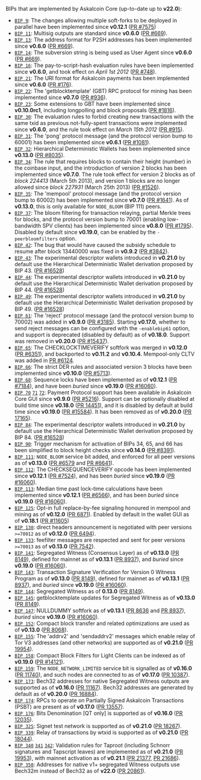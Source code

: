 BIPs that are implemented by Askalcoin Core (up-to-date up to **v22.0**):

* [`BIP 9`](https://github.com/askalcoin/bips/blob/master/bip-0009.mediawiki): The changes allowing multiple soft-forks to be deployed in parallel have been implemented since **v0.12.1**  ([PR #7575](https://github.com/askalcoin/askalcoin/pull/7575))
* [`BIP 11`](https://github.com/askalcoin/bips/blob/master/bip-0011.mediawiki): Multisig outputs are standard since **v0.6.0** ([PR #669](https://github.com/askalcoin/askalcoin/pull/669)).
* [`BIP 13`](https://github.com/askalcoin/bips/blob/master/bip-0013.mediawiki): The address format for P2SH addresses has been implemented since **v0.6.0** ([PR #669](https://github.com/askalcoin/askalcoin/pull/669)).
* [`BIP 14`](https://github.com/askalcoin/bips/blob/master/bip-0014.mediawiki): The subversion string is being used as User Agent since **v0.6.0** ([PR #669](https://github.com/askalcoin/askalcoin/pull/669)).
* [`BIP 16`](https://github.com/askalcoin/bips/blob/master/bip-0016.mediawiki): The pay-to-script-hash evaluation rules have been implemented since **v0.6.0**, and took effect on *April 1st 2012* ([PR #748](https://github.com/askalcoin/askalcoin/pull/748)).
* [`BIP 21`](https://github.com/askalcoin/bips/blob/master/bip-0021.mediawiki): The URI format for Askalcoin payments has been implemented since **v0.6.0** ([PR #176](https://github.com/askalcoin/askalcoin/pull/176)).
* [`BIP 22`](https://github.com/askalcoin/bips/blob/master/bip-0022.mediawiki): The 'getblocktemplate' (GBT) RPC protocol for mining has been implemented since **v0.7.0** ([PR #936](https://github.com/askalcoin/askalcoin/pull/936)).
* [`BIP 23`](https://github.com/askalcoin/bips/blob/master/bip-0023.mediawiki): Some extensions to GBT have been implemented since **v0.10.0rc1**, including longpolling and block proposals ([PR #1816](https://github.com/askalcoin/askalcoin/pull/1816)).
* [`BIP 30`](https://github.com/askalcoin/bips/blob/master/bip-0030.mediawiki): The evaluation rules to forbid creating new transactions with the same txid as previous not-fully-spent transactions were implemented since **v0.6.0**, and the rule took effect on *March 15th 2012* ([PR #915](https://github.com/askalcoin/askalcoin/pull/915)).
* [`BIP 31`](https://github.com/askalcoin/bips/blob/master/bip-0031.mediawiki): The 'pong' protocol message (and the protocol version bump to 60001) has been implemented since **v0.6.1** ([PR #1081](https://github.com/askalcoin/askalcoin/pull/1081)).
* [`BIP 32`](https://github.com/askalcoin/bips/blob/master/bip-0032.mediawiki): Hierarchical Deterministic Wallets has been implemented since **v0.13.0** ([PR #8035](https://github.com/askalcoin/askalcoin/pull/8035)).
* [`BIP 34`](https://github.com/askalcoin/bips/blob/master/bip-0034.mediawiki): The rule that requires blocks to contain their height (number) in the coinbase input, and the introduction of version 2 blocks has been implemented since **v0.7.0**. The rule took effect for version 2 blocks as of *block 224413* (March 5th 2013), and version 1 blocks are no longer allowed since *block 227931* (March 25th 2013) ([PR #1526](https://github.com/askalcoin/askalcoin/pull/1526)).
* [`BIP 35`](https://github.com/askalcoin/bips/blob/master/bip-0035.mediawiki): The 'mempool' protocol message (and the protocol version bump to 60002) has been implemented since **v0.7.0** ([PR #1641](https://github.com/askalcoin/askalcoin/pull/1641)). As of **v0.13.0**, this is only available for `NODE_BLOOM` (BIP 111) peers.
* [`BIP 37`](https://github.com/askalcoin/bips/blob/master/bip-0037.mediawiki): The bloom filtering for transaction relaying, partial Merkle trees for blocks, and the protocol version bump to 70001 (enabling low-bandwidth SPV clients) has been implemented since **v0.8.0** ([PR #1795](https://github.com/askalcoin/askalcoin/pull/1795)). Disabled by default since **v0.19.0**, can be enabled by the `-peerbloomfilters` option.
* [`BIP 42`](https://github.com/askalcoin/bips/blob/master/bip-0042.mediawiki): The bug that would have caused the subsidy schedule to resume after block 13440000 was fixed in **v0.9.2** ([PR #3842](https://github.com/askalcoin/askalcoin/pull/3842)).
* [`BIP 43`](https://github.com/askalcoin/bips/blob/master/bip-0043.mediawiki): The experimental descriptor wallets introduced in **v0.21.0** by default use the Hierarchical Deterministic Wallet derivation proposed by BIP 43. ([PR #16528](https://github.com/askalcoin/askalcoin/pull/16528))
* [`BIP 44`](https://github.com/askalcoin/bips/blob/master/bip-0044.mediawiki): The experimental descriptor wallets introduced in **v0.21.0** by default use the Hierarchical Deterministic Wallet derivation proposed by BIP 44. ([PR #16528](https://github.com/askalcoin/askalcoin/pull/16528))
* [`BIP 49`](https://github.com/askalcoin/bips/blob/master/bip-0049.mediawiki): The experimental descriptor wallets introduced in **v0.21.0** by default use the Hierarchical Deterministic Wallet derivation proposed by BIP 49. ([PR #16528](https://github.com/askalcoin/askalcoin/pull/16528))
* [`BIP 61`](https://github.com/askalcoin/bips/blob/master/bip-0061.mediawiki): The 'reject' protocol message (and the protocol version bump to 70002) was added in **v0.9.0** ([PR #3185](https://github.com/askalcoin/askalcoin/pull/3185)). Starting **v0.17.0**, whether to send reject messages can be configured with the `-enablebip61` option, and support is deprecated (disabled by default) as of **v0.18.0**. Support was removed in **v0.20.0** ([PR #15437](https://github.com/askalcoin/askalcoin/pull/15437)).
* [`BIP 65`](https://github.com/askalcoin/bips/blob/master/bip-0065.mediawiki): The CHECKLOCKTIMEVERIFY softfork was merged in **v0.12.0** ([PR #6351](https://github.com/askalcoin/askalcoin/pull/6351)), and backported to **v0.11.2** and **v0.10.4**. Mempool-only CLTV was added in [PR #6124](https://github.com/askalcoin/askalcoin/pull/6124).
* [`BIP 66`](https://github.com/askalcoin/bips/blob/master/bip-0066.mediawiki): The strict DER rules and associated version 3 blocks have been implemented since **v0.10.0** ([PR #5713](https://github.com/askalcoin/askalcoin/pull/5713)).
* [`BIP 68`](https://github.com/askalcoin/bips/blob/master/bip-0068.mediawiki): Sequence locks have been implemented as of **v0.12.1**  ([PR #7184](https://github.com/askalcoin/askalcoin/pull/7184)), and have been *buried* since **v0.19.0** ([PR #16060](https://github.com/askalcoin/askalcoin/pull/16060)).
* [`BIP 70`](https://github.com/askalcoin/bips/blob/master/bip-0070.mediawiki) [`71`](https://github.com/askalcoin/bips/blob/master/bip-0071.mediawiki) [`72`](https://github.com/askalcoin/bips/blob/master/bip-0072.mediawiki):
  Payment Protocol support has been available in Askalcoin Core GUI since **v0.9.0** ([PR #5216](https://github.com/askalcoin/askalcoin/pull/5216)).
  Support can be optionally disabled at build time since **v0.18.0** ([PR 14451](https://github.com/askalcoin/askalcoin/pull/14451)),
  and it is disabled by default at build time since **v0.19.0** ([PR #15584](https://github.com/askalcoin/askalcoin/pull/15584)).
  It has been removed as of **v0.20.0** ([PR 17165](https://github.com/askalcoin/askalcoin/pull/17165)).
* [`BIP 84`](https://github.com/askalcoin/bips/blob/master/bip-0084.mediawiki): The experimental descriptor wallets introduced in **v0.21.0** by default use the Hierarchical Deterministic Wallet derivation proposed by BIP 84. ([PR #16528](https://github.com/askalcoin/askalcoin/pull/16528))
* [`BIP 90`](https://github.com/askalcoin/bips/blob/master/bip-0090.mediawiki): Trigger mechanism for activation of BIPs 34, 65, and 66 has been simplified to block height checks since **v0.14.0** ([PR #8391](https://github.com/askalcoin/askalcoin/pull/8391)).
* [`BIP 111`](https://github.com/askalcoin/bips/blob/master/bip-0111.mediawiki): `NODE_BLOOM` service bit added, and enforced for all peer versions as of **v0.13.0** ([PR #6579](https://github.com/askalcoin/askalcoin/pull/6579) and [PR #6641](https://github.com/askalcoin/askalcoin/pull/6641)).
* [`BIP 112`](https://github.com/askalcoin/bips/blob/master/bip-0112.mediawiki): The CHECKSEQUENCEVERIFY opcode has been implemented since **v0.12.1** ([PR #7524](https://github.com/askalcoin/askalcoin/pull/7524)), and has been *buried* since **v0.19.0** ([PR #16060](https://github.com/askalcoin/askalcoin/pull/16060)).
* [`BIP 113`](https://github.com/askalcoin/bips/blob/master/bip-0113.mediawiki): Median time past lock-time calculations have been implemented since **v0.12.1** ([PR #6566](https://github.com/askalcoin/askalcoin/pull/6566)), and has been *buried* since **v0.19.0** ([PR #16060](https://github.com/askalcoin/askalcoin/pull/16060)).
* [`BIP 125`](https://github.com/askalcoin/bips/blob/master/bip-0125.mediawiki): Opt-in full replace-by-fee signaling honoured in mempool and mining as of **v0.12.0** ([PR 6871](https://github.com/askalcoin/askalcoin/pull/6871)). Enabled by default in the wallet GUI as of **v0.18.1** ([PR #11605](https://github.com/askalcoin/askalcoin/pull/11605))
* [`BIP 130`](https://github.com/askalcoin/bips/blob/master/bip-0130.mediawiki): direct headers announcement is negotiated with peer versions `>=70012` as of **v0.12.0** ([PR 6494](https://github.com/askalcoin/askalcoin/pull/6494)).
* [`BIP 133`](https://github.com/askalcoin/bips/blob/master/bip-0133.mediawiki): feefilter messages are respected and sent for peer versions `>=70013` as of **v0.13.0** ([PR 7542](https://github.com/askalcoin/askalcoin/pull/7542)).
* [`BIP 141`](https://github.com/askalcoin/bips/blob/master/bip-0141.mediawiki): Segregated Witness (Consensus Layer) as of **v0.13.0** ([PR 8149](https://github.com/askalcoin/askalcoin/pull/8149)), defined for mainnet as of **v0.13.1** ([PR 8937](https://github.com/askalcoin/askalcoin/pull/8937)), and *buried* since **v0.19.0** ([PR #16060](https://github.com/askalcoin/askalcoin/pull/16060)).
* [`BIP 143`](https://github.com/askalcoin/bips/blob/master/bip-0143.mediawiki): Transaction Signature Verification for Version 0 Witness Program as of **v0.13.0** ([PR 8149](https://github.com/askalcoin/askalcoin/pull/8149)), defined for mainnet as of **v0.13.1** ([PR 8937](https://github.com/askalcoin/askalcoin/pull/8937)), and *buried* since **v0.19.0** ([PR #16060](https://github.com/askalcoin/askalcoin/pull/16060)).
* [`BIP 144`](https://github.com/askalcoin/bips/blob/master/bip-0144.mediawiki): Segregated Witness as of **0.13.0** ([PR 8149](https://github.com/askalcoin/askalcoin/pull/8149)).
* [`BIP 145`](https://github.com/askalcoin/bips/blob/master/bip-0145.mediawiki): getblocktemplate updates for Segregated Witness as of **v0.13.0** ([PR 8149](https://github.com/askalcoin/askalcoin/pull/8149)).
* [`BIP 147`](https://github.com/askalcoin/bips/blob/master/bip-0147.mediawiki): NULLDUMMY softfork as of **v0.13.1** ([PR 8636](https://github.com/askalcoin/askalcoin/pull/8636) and [PR 8937](https://github.com/askalcoin/askalcoin/pull/8937)), *buried* since **v0.19.0** ([PR #16060](https://github.com/askalcoin/askalcoin/pull/16060)).
* [`BIP 152`](https://github.com/askalcoin/bips/blob/master/bip-0152.mediawiki): Compact block transfer and related optimizations are used as of **v0.13.0** ([PR 8068](https://github.com/askalcoin/askalcoin/pull/8068)).
* [`BIP 155`](https://github.com/askalcoin/bips/blob/master/bip-0155.mediawiki): The 'addrv2' and 'sendaddrv2' messages which enable relay of Tor V3 addresses (and other networks) are supported as of **v0.21.0** ([PR 19954](https://github.com/askalcoin/askalcoin/pull/19954)).
* [`BIP 158`](https://github.com/askalcoin/bips/blob/master/bip-0158.mediawiki): Compact Block Filters for Light Clients can be indexed as of **v0.19.0** ([PR #14121](https://github.com/askalcoin/askalcoin/pull/14121)).
* [`BIP 159`](https://github.com/askalcoin/bips/blob/master/bip-0159.mediawiki): The `NODE_NETWORK_LIMITED` service bit is signalled as of **v0.16.0** ([PR 11740](https://github.com/askalcoin/askalcoin/pull/11740)), and such nodes are connected to as of **v0.17.0** ([PR 10387](https://github.com/askalcoin/askalcoin/pull/10387)).
* [`BIP 173`](https://github.com/askalcoin/bips/blob/master/bip-0173.mediawiki): Bech32 addresses for native Segregated Witness outputs are supported as of **v0.16.0** ([PR 11167](https://github.com/askalcoin/askalcoin/pull/11167)). Bech32 addresses are generated by default as of **v0.20.0** ([PR 16884](https://github.com/askalcoin/askalcoin/pull/16884)).
* [`BIP 174`](https://github.com/askalcoin/bips/blob/master/bip-0174.mediawiki): RPCs to operate on Partially Signed Askalcoin Transactions (PSBT) are present as of **v0.17.0** ([PR 13557](https://github.com/askalcoin/askalcoin/pull/13557)).
* [`BIP 176`](https://github.com/askalcoin/bips/blob/master/bip-0176.mediawiki): Bits Denomination [QT only] is supported as of **v0.16.0** ([PR 12035](https://github.com/askalcoin/askalcoin/pull/12035)).
* [`BIP 325`](https://github.com/askalcoin/bips/blob/master/bip-0325.mediawiki): Signet test network is supported as of **v0.21.0** ([PR 18267](https://github.com/askalcoin/askalcoin/pull/18267)).
* [`BIP 339`](https://github.com/askalcoin/bips/blob/master/bip-0339.mediawiki): Relay of transactions by wtxid is supported as of **v0.21.0** ([PR 18044](https://github.com/askalcoin/askalcoin/pull/18044)).
* [`BIP 340`](https://github.com/askalcoin/bips/blob/master/bip-0340.mediawiki)
  [`341`](https://github.com/askalcoin/bips/blob/master/bip-0341.mediawiki)
  [`342`](https://github.com/askalcoin/bips/blob/master/bip-0342.mediawiki):
  Validation rules for Taproot (including Schnorr signatures and Tapscript
  leaves) are implemented as of **v0.21.0** ([PR 19953](https://github.com/askalcoin/askalcoin/pull/19953)),
  with mainnet activation as of **v0.21.1** ([PR 21377](https://github.com/askalcoin/askalcoin/pull/21377),
  [PR 21686](https://github.com/askalcoin/askalcoin/pull/21686)).
* [`BIP 350`](https://github.com/askalcoin/bips/blob/master/bip-0350.mediawiki): Addresses for native v1+ segregated Witness outputs use Bech32m instead of Bech32 as of **v22.0** ([PR 20861](https://github.com/askalcoin/askalcoin/pull/20861)).
